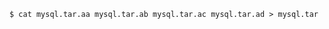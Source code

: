 <!-- usedin: [ _includes/_inlines/Databases/common/database-backup/database-backups_manually-download-v1.md] -->


```
$ cat mysql.tar.aa mysql.tar.ab mysql.tar.ac mysql.tar.ad > mysql.tar 
```
